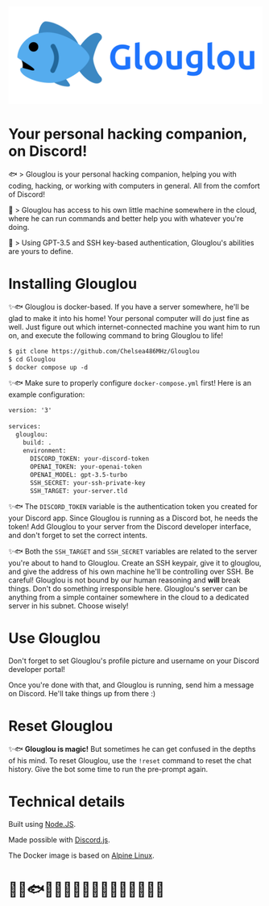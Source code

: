 ![Glouglou logo](logo.png)

# Your personal hacking companion, on Discord!

🐟 > Glouglou is your personal hacking companion, helping you with coding, hacking, or working with computers in general. All from the comfort of Discord!

🐠 > Glouglou has access to his own little machine somewhere in the cloud, where he can run commands and better help you with whatever you're doing.

🐡 > Using GPT-3.5 and SSH key-based authentication, Glouglou's abilities are yours to define.

# Installing Glouglou

✨🐟 Glouglou is docker-based. If you have a server somewhere, he'll be glad to make it into his home! Your personal computer will do just fine as well. Just figure out which internet-connected machine you want him to run on, and execute the following command to bring Glouglou to life!

```
$ git clone https://github.com/Chelsea486MHz/Glouglou
$ cd Glouglou
$ docker compose up -d
```

✨🐟 Make sure to properly configure `docker-compose.yml` first! Here is an example configuration:

```
version: '3'

services:
  glouglou:
    build: .
    environment:
      DISCORD_TOKEN: your-discord-token
      OPENAI_TOKEN: your-openai-token
      OPENAI_MODEL: gpt-3.5-turbo
      SSH_SECRET: your-ssh-private-key
      SSH_TARGET: your-server.tld
```

✨🐟 The `DISCORD_TOKEN` variable is the authentication token you created for your Discord app. Since Glouglou is running as a Discord bot, he needs the token! Add Glouglou to your server from the Discord developer interface, and don't forget to set the correct intents.

✨🐟 Both the `SSH_TARGET` and `SSH_SECRET` variables are related to the server you're about to hand to Glouglou. Create an SSH keypair, give it to glouglou, and give the address of his own machine he'll be controlling over SSH. Be careful! Glouglou is not bound by our human reasoning and **will** break things. Don't do something irresponsible here. Glouglou's server can be anything from a simple container somewhere in the cloud to a dedicated server in his subnet. Choose wisely!

# Use Glouglou

Don't forget to set Glouglou's profile picture and username on your Discord developer portal!

Once you're done with that, and Glouglou is running, send him a message on Discord. He'll take things up from there :)

# Reset Glouglou

✨🐟 **Glouglou is magic!** But sometimes he can get confused in the depths of his mind. To reset Glouglou, use the `!reset` command to reset the chat history. Give the bot some time to run the pre-prompt again.

# Technical details

Built using [Node.JS](https://nodejs.org/en).

Made possible with [Discord.js](https://discord.js.org/).

The Docker image is based on [Alpine Linux](https://www.alpinelinux.org/).

# 🐡🐠🐟🐳🐋🦪🪼🐙🦑🦀🦞🐧🦭🐬🪸🦈